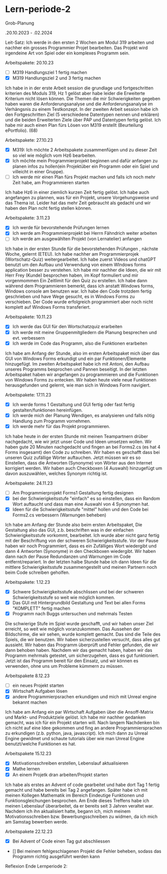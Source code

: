 # Lern-periode-2

Grob-Planung 

 .20.10.2023 - .02.2024

Leit-Satz:
Ich werde in den ersten 2 Wochen am Modul 319 arbeiten und nachher ein grosses Programmier Projet bearbeiten. Das Projekt wird irgendeine Art von Spiel oder ein komplexes Programm sein. 


Arbeitspakete: 20.10.23

- [ ] M319 Handlungsziel 1 fertig machen
- [x] M319 Handlungsziel 2 und 3 fertig machen

Ich habe in in der erste Arbeit session die grundlage und fortgeschritten kriterien des Moduls 319, Hz 1 gelöst aber habe leider die Erweiterte Kriterium nicht lösen können.
Die Themen die mir Schwierigkeiten gegeben haben waren die Anforderungsanalyse und die Anforderungsanalyse im Verhängsnis zu einem Testkonzept.
In der zweiten Arbeit session habe ich den Fortgeschritten Ziel (5 verschiedene Datentypen nennen und erklären) und die beiden Erweiterten Ziele über PAP und Datentypen fertig gelöst. Ich habe mir auch einen Plan fürs Lösen von M319 erstellt (Beurteilung ePortfolio). (68)


Arbeitspakete: 27.10.23

- [x] M319: Ich möchte 2 Arbeitspakete zusammenfügen und zu dieser Zeit so viel wie möglich vom Hz6 bearbeiten.
- [x] Ich möchte mein Programmierprojekt beginnen und dafür anfangen zu planen infos zu hollen(ein Projektüber ein Programm oder ein Spiel und villeicht in einer Gruppe).
- [ ] Ich werde mir einen Plan fürs Projekt machen und falls ich noch mehr Zeit habe, am Programmieren starten

Ich habe Hz6 in einer ziemlich kurzen Zeit fertig gelöst. Ich habe auch angefangen zu plannen, was für ein Projekt, unsere Vorgehungsweise und das Thema ist. Leider hat das mehr Zeit gebraucht als gedacht und wir haben den Plan ncht fertig stellen können.

Arbeitspakete: 3.11.23

- [x] Ich werde für bevorstehende Prüfungen lernen
- [x] Ich werde am Programmierprojekt bei Herrn Fähndrich weiter arbeiten
- [ ] Ich werde am ausgewählten Projekt (von Lernatelier) anfangen

Ich habe in der ersten Stunde für die bevorstehenden Prüfungen , nächste Woche, gelernt (ETEU). Ich habe nachher am Programmierprojek (Wortschatz-Quiz) weitergearbeitet. Ich habe zuerst Videos und chatGPT benutzt um den Aufbau und Verwendung von einem WIndows forms application besser zu verstehen. Ich habe mir nachher die Ideen, die wir mit Herr Frey (Kunde) besprochen haben, im Kopf formuliert und mir vorgenmommen Ein Zeitlimit für den Quiz zu erstellen. Ich habe dann während dem Programmieren bemerkt, dass ich anstatt Windows forms, Windows console am benutzen war. Ich habe den Code trotzdem fertig geschrieben und have Wege gesucht, es in Windows Forms zu verschieben. Der Code wurde erfolgreich programmiert aber noch nicht komplett auf Windows Forms transferiert.

Arbeitspakete: 10.11.23

- [x] Ich werde das GUI für den Wortschatzquiz erarbeiten
- [x] Ich werde mit meine Gruppenmitgliedern die Planung besprechen und evt. verbessern
- [x] Ich werde im Code das Programm, also die Funktionen erarbeiten

Ich habe am Anfang der Stunde, also im ersten Arbeitspaket mich über das GUI von Windows Forms erkundigt und ein par Funktionen/Elemente hinzugefügt. Im zweiten Arbeitspaket habe ich mit Antoni, den Aufbau unseres Programms besprochen und Pannen beseitigt. In der letzten Arbeitspaket haben wir angefangen zu programmieren und die Funktionen von Windows Forms zu entecken. Wir haben heute viele neue Funktionen herausgefunden und gelernt, wie man sich in Windows Form navigiert.

Arbeitspakete: 17.11.23

- [x] Ich werde forms 1 Gestaltung und GUI fertig oder fast fertig gestalten/funktionen hereinfügen.
- [x] Ich werde mich der Planung Wendigen, es analysieren und falls nötig Handlung zum Programm vornehmen.
- [x] Ich werde mehr für das Projekt programmieren.

Ich habe heute in der ersten Stunde mit meinen Teampartnern drüber nachgedacht, wie wir jetzt unser Code und Ideen umsetzen wollen. Wir haben gute 20 Minuten nachgedacht und fingen an bei Forms2.cs (es hat 4 Forms insgesamt) den Code zu schreiben. Wir haben es geschafft dass bei unseren Quiz zufällige Wörter auftauchen. Jetzt müssen wir es so Einstellen, dass die Antworten (Synonyme) von Wörter aus den Internet korrigiert werden. Wir haben auch Checkboxen (4 Auswahl) hinzugefügt um davon auszuwählen, welches Synonym richtig ist.

Arbeitspakete: 24.11.23

- [ ] Am Programmierprojekt Forms1 Gestaltung fertig designen
- [x] bei der Schwierigkeitsstufe "einfach" es so einstellen, dass ein Random Wort auftaucht und dass man eine Auswahl von 4 Synonymen hat.
- [x] Ideen für die Schwierigkeitsstufe "mittel" hollen und den Code bei Forms2.cs verbessern (Warnungen beheben)

Ich habe am Anfang der Stunde also beim ersten Arbeitspaket, Die Gestaltung also das GUI, z.b. beschriften was in der einfachen Schwierigkeitsstufe vorkommt, bearbeitet. Ich wurde aber nicht ganz fertig mit der Beschriftung von der schweren Schwierigkeitsstufe. Vor der Pause haben wir noch Programmiert, dass es ein Zufälliges Wort wiedergibt und dann 4 Antworten (Synonyme) in den Checkboxen wiedergibt. Wir haben dann nach der Pause Redundanzen und Warnungen im Code entfernt/repariert. In der letzten halbe Stunde habe ich dann Ideen für die mittlere Schwierigkeitsstufe zusammengestellt und meinen Partnern noch beim Code schreiben geholfen.

Arbeitspakete: 1.12.23

- [x] Schwere Schwierigkeitsstufe abschlissen und bei der schweren Schwierigkeitsstufe so weit wie möglich kommen.
- [x] Das GUI mit Hintergrundbild Gestaltung und Text bei allen Forms "KOMPLETT" fertig machen
- [x] Programm nach Buggs untersuchen und mehrmals Testen
  
Die schwierige Stufe im Spiel wurde geschafft, und wir haben unser Ziel erreicht, so weit wie möglich voranzukommen. Das Aussehen der Bildschirme, die wir sehen, wurde komplett gemacht. Das sind die Teile des Spiels, die wir benutzen. Wir haben sicherzustellen versucht, dass alles gut aussieht. Wir haben das Programm überprüft und Fehler gefunden, die wir dann behoben haben. Nachdem wir das gemacht haben, haben wir das Programm mehrmals getestet, um sicherzugehen, dass es gut funktioniert. Jetzt ist das Programm bereit für den Einsatz, und wir können es verwenden, ohne uns um Probleme kümmern zu müssen.

Arbeitspakete 8.12.23

- [ ] ein neues Projekt starten
- [x] Wirtschaft Aufgaben lösen
- [x] andere Programmierpsrachen erkundigen und mich mit Unreal engine bekannt machen

Ich habe am Anfang ein par Wirtschaft Aufgaben über die Ansoff-Matrix und Markt- und Produktziele gelöst. Ich habe mir nachher gedanken gemacht, was ich für ein Projekt starten will. Nach langem Nachdenken bin ich nicht auf eine Idee gekommen und fing an andere Programmiersprachen zu erkundigen (z.b. python, java, javascript). Ich mich dann zu Unreal Engine gewidmet und schaute tutorials über wie man Unreal Engine benutzt/welche Funktionen es hat.

Arbeitspakete 15.12.23

- [x] Motivationsschreiben erstellen, Lebenslauf aktualisieren
- [x] Mathe lernen
- [x] An einem Projetk dran arbeiten/Projekt starten

Ich habe als erstes an Advent of code gearbeitet und habe dort Tag 1 fertig gemacht und  habe bereits bei Tag 2 angefangen. Später habe ich mit meinen Kollegen Mathematik im Bereich Eindeutige Funktionen und Funktionsgleichungen besprochen. Am Ende dieses Treffens habe ich meinen Lebenslauf überarbeitet, da er bereits seit 3 Jahren veraltet war. Nachdem ich ihn aktualisiert hatte, begann ich, mich meinem Motivationsschreiben bzw. Bewerbungsschreiben zu widmen, da ich mich am Samstag bewerben werde.

Arbeitspakete 22.12.23

- [x] Bei Advent of Code einen Tag gut abschliessen
- [] Bei meinem fehlgeschlagenen Projekt die Fehler beheben, sodass das Programm richtig ausgeführt werden kann

Reflexion Ende Lernperiode 2:


